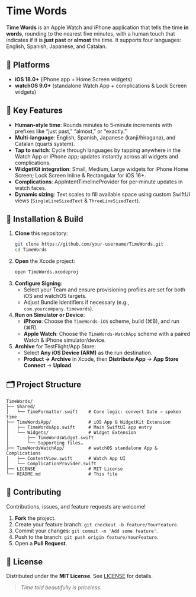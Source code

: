 # Time Words

**Time Words** is an Apple Watch and iPhone application that tells the time **in words**, rounding to the nearest five minutes, with a human touch that indicates if it is **just past** or **almost** the time. It supports four languages: English, Spanish, Japanese, and Catalan.

## 📱 Platforms

- **iOS 18.0+** (iPhone app + Home Screen widgets)
- **watchOS 9.0+** (standalone Watch App + complications & Lock Screen widgets)

## 🎯 Key Features

- **Human‑style time**: Rounds minutes to 5‑minute increments with prefixes like “just past,” “almost,” or “exactly.”
- **Multi‑language**: English, Spanish, Japanese (kanji/hiragana), and Catalan (quarts system).
- **Tap to switch**: Cycle through languages by tapping anywhere in the Watch App or iPhone app; updates instantly across all widgets and complications.
- **WidgetKit integration**: Small, Medium, Large widgets for iPhone Home Screen; Lock Screen Inline & Rectangular for iOS 16+.
- **Complications**: AppIntentTimelineProvider for per‑minute updates in watch faces.
- **Dynamic sizing**: Text scales to fill available space using custom SwiftUI views (`SingleLineSizedText` & `ThreeLineSizedText`).

## 🚀 Installation & Build

1. **Clone** this repository:
   ```bash
   git clone https://github.com/your-username/TimeWords.git
   cd TimeWords
   ```
2. **Open** the Xcode project:
   ```bash
   open TimeWords.xcodeproj
   ```
3. **Configure Signing**:
   - Select your Team and ensure provisioning profiles are set for both iOS and watchOS targets.
   - Adjust Bundle Identifiers if necessary (e.g., `com.yourcompany.timewords`).
4. **Run on Simulator or Device**:
   - **iPhone**: Choose the `TimeWords-iOS` scheme, build (⌘B), and run (⌘R).
   - **Apple Watch**: Choose the `TimeWords-WatchApp` scheme with a paired Watch & iPhone simulator/device.
5. **Archive** for TestFlight/App Store:
   - Select **Any iOS Device (ARM)** as the run destination.
   - **Product → Archive** in Xcode, then **Distribute App** → **App Store Connect** → **Upload**.

## 🗂️ Project Structure

```
TimeWords/
├── Shared/
│   └── TimeFormatter.swift    # Core logic: convert Date → spoken time
├── TimeWordsApp/              # iOS App & WidgetKit Extension
│   ├── TimeWordsApp.swift     # Main SwiftUI app entry
│   └── Widgets/               # Widget Extension
│       ├── TimeWordsWidget.swift
│       └── Supporting files…
├── TimeWordsWatchApp/         # watchOS standalone App & Complications
│   ├── ContentView.swift      # Watch App UI
│   └── ComplicationProvider.swift
├── LICENSE                    # MIT License
└── README.md                  # This file
```

## 🤝 Contributing

Contributions, issues, and feature requests are welcome!

1. **Fork** the project.
2. Create your feature branch: `git checkout -b feature/YourFeature`.
3. Commit your changes: `git commit -m 'Add some feature'`.
4. Push to the branch: `git push origin feature/YourFeature`.
5. Open a **Pull Request**.

## 📄 License

Distributed under the **MIT License**. See [LICENSE](LICENSE) for details.

> *Time told beautifully is priceless.*


